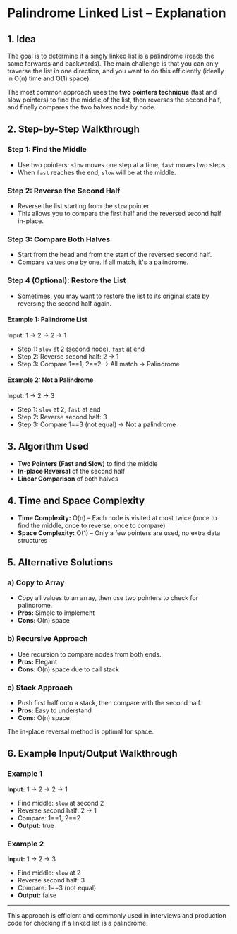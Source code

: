# Palindrome Linked List – Explanation

## 1. Idea

The goal is to determine if a singly linked list is a palindrome (reads the same forwards and backwards). The main challenge is that you can only traverse the list in one direction, and you want to do this efficiently (ideally in O(n) time and O(1) space).

The most common approach uses the **two pointers technique** (fast and slow pointers) to find the middle of the list, then reverses the second half, and finally compares the two halves node by node.

## 2. Step-by-Step Walkthrough

### Step 1: Find the Middle
- Use two pointers: `slow` moves one step at a time, `fast` moves two steps.
- When `fast` reaches the end, `slow` will be at the middle.

### Step 2: Reverse the Second Half
- Reverse the list starting from the `slow` pointer.
- This allows you to compare the first half and the reversed second half in-place.

### Step 3: Compare Both Halves
- Start from the head and from the start of the reversed second half.
- Compare values one by one. If all match, it's a palindrome.

### Step 4 (Optional): Restore the List
- Sometimes, you may want to restore the list to its original state by reversing the second half again.

#### Example 1: Palindrome List
Input: 1 → 2 → 2 → 1
- Step 1: `slow` at 2 (second node), `fast` at end
- Step 2: Reverse second half: 2 → 1
- Step 3: Compare 1==1, 2==2 → All match → Palindrome

#### Example 2: Not a Palindrome
Input: 1 → 2 → 3
- Step 1: `slow` at 2, `fast` at end
- Step 2: Reverse second half: 3
- Step 3: Compare 1==3 (not equal) → Not a palindrome

## 3. Algorithm Used
- **Two Pointers (Fast and Slow)** to find the middle
- **In-place Reversal** of the second half
- **Linear Comparison** of both halves

## 4. Time and Space Complexity
- **Time Complexity:** O(n) – Each node is visited at most twice (once to find the middle, once to reverse, once to compare)
- **Space Complexity:** O(1) – Only a few pointers are used, no extra data structures

## 5. Alternative Solutions

### a) Copy to Array
- Copy all values to an array, then use two pointers to check for palindrome.
- **Pros:** Simple to implement
- **Cons:** O(n) space

### b) Recursive Approach
- Use recursion to compare nodes from both ends.
- **Pros:** Elegant
- **Cons:** O(n) space due to call stack

### c) Stack Approach
- Push first half onto a stack, then compare with the second half.
- **Pros:** Easy to understand
- **Cons:** O(n) space

The in-place reversal method is optimal for space.

## 6. Example Input/Output Walkthrough

### Example 1
**Input:** 1 → 2 → 2 → 1
- Find middle: `slow` at second 2
- Reverse second half: 2 → 1
- Compare: 1==1, 2==2
- **Output:** true

### Example 2
**Input:** 1 → 2 → 3
- Find middle: `slow` at 2
- Reverse second half: 3
- Compare: 1==3 (not equal)
- **Output:** false

---

This approach is efficient and commonly used in interviews and production code for checking if a linked list is a palindrome.